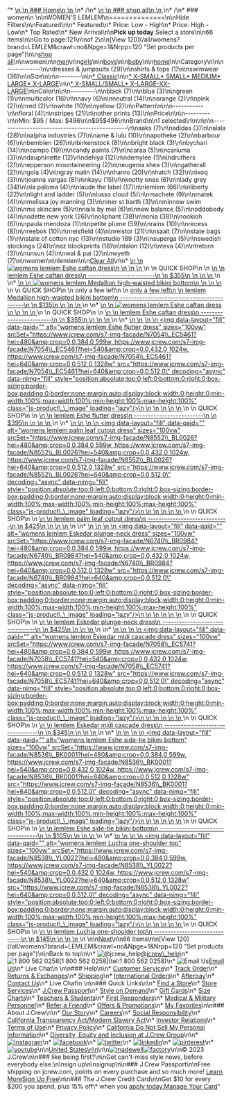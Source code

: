 "*   [\n    \n    ### Home\n    \n    ](/)\n*   /\n*   [\n    \n    ### shop all\n    \n    ](/all)\n*   /\n*   ### women\n    \n\nWOMEN'S LEMLEM\n==============\n\nHide Filters\n\nFeatured\n\n*   Featured\n*   Price: Low - High\n*   Price: High - Low\n*   Top Rated\n*   New Arrival\n\n**Pick up today** Select a store\n\n66 items\n\nGo to page:121\n\nof 2\n\n[View 120](/all/womens?brand=LEMLEM&crawl=no&Npge=1&Nrpp=120 \"Set products per page\")\n\n[shop all](/all/?crawl=no)\n\nwomen\n\n[men](/all/mens?crawl=no)\n\n[girls](/all/girls?crawl=no)\n\n[boys](/all/boys?crawl=no)\n\n[baby](/all/baby?crawl=no)\n\n[home](/all/home?crawl=no)\n\nCategory\n\n\n------------\n\n[](/all/womens?sub-categories=womens-shopall-dresses-and-jumpsuits&brand=LEMLEM&crawl=no)dresses & jumpsuits (29)\n\n[](/all/womens?sub-categories=womens-shopall-shirtsAndTops&brand=LEMLEM&crawl=no)shirts & tops (1)\n\n[](/all/womens?sub-categories=womens-shopall-swimwear&brand=LEMLEM&crawl=no)swimwear (36)\n\nSize\n\n\n--------\n\n[*   Classic](/all/womens?brand=LEMLEM&crawl=no&fit=Classic)\n\n[*   X-SMALL](/all/womens?brand=LEMLEM&crawl=no&size=X-SMALL)[*   SMALL](/all/womens?brand=LEMLEM&crawl=no&size=SMALL)[*   MEDIUM](/all/womens?brand=LEMLEM&crawl=no&size=MEDIUM)[*   LARGE](/all/womens?brand=LEMLEM&crawl=no&size=LARGE)[*   X-LARGE](/all/womens?brand=LEMLEM&crawl=no&size=X-LARGE)\n\n[*   X-SMALL/SMALL](/all/womens?brand=LEMLEM&crawl=no&size=X-SMALL%2FSMALL)[*   X-LARGE-XX-LARGE](/all/womens?brand=LEMLEM&crawl=no&size=X-LARGE-XX-LARGE)\n\nColor\n\n\n---------\n\n[](/all/womens?brand=LEMLEM&crawl=no&l_color=root-black)black (7)\n\n[](/all/womens?brand=LEMLEM&crawl=no&l_color=root-blue)blue (3)\n\n[](/all/womens?brand=LEMLEM&crawl=no&l_color=root-green)green (1)\n\n[](/all/womens?brand=LEMLEM&crawl=no&l_color=root-multicolor)multicolor (16)\n\n[](/all/womens?brand=LEMLEM&crawl=no&l_color=root-navy)navy (6)\n\n[](/all/womens?brand=LEMLEM&crawl=no&l_color=root-neutral)neutral (14)\n\n[](/all/womens?brand=LEMLEM&crawl=no&l_color=root-orange)orange (2)\n\n[](/all/womens?brand=LEMLEM&crawl=no&l_color=root-pink)pink (2)\n\n[](/all/womens?brand=LEMLEM&crawl=no&l_color=root-red)red (2)\n\n[](/all/womens?brand=LEMLEM&crawl=no&l_color=root-white)white (10)\n\n[](/all/womens?brand=LEMLEM&crawl=no&l_color=root-yellow)yellow (2)\n\nPattern\n\n\n-----------\n\n[](/all/womens?brand=LEMLEM&crawl=no&l_pattern=root-floral)floral (4)\n\n[](/all/womens?brand=LEMLEM&crawl=no&l_pattern=root-stripes)stripes (21)\n\n[](/all/womens?brand=LEMLEM&crawl=no&l_pattern=root-other-prints)other prints (13)\n\nPrice\n\n\n---------\n\nMin: $95 / Max: $496\n\n$95$496\n\nBrand\n\n1 selected[](/all/womens?crawl=no)\n\n\n\n\n-----------------------------------------------\n\n[](/all/womens?brand=AAKS,LEMLEM&crawl=no)aaks (7)\n\n[](/all/womens?brand=ADIDAS,LEMLEM&crawl=no)adidas (3)\n\n[](/all/womens?brand=ALALA,LEMLEM&crawl=no)alala (28)\n\n[](/all/womens?brand=ALPHA%20INDUSTRIES,LEMLEM&crawl=no)alpha industries (7)\n\n[](/all/womens?brand=AME%20%26%20LULU,LEMLEM&crawl=no)ame & lulu (10)\n\n[](/all/womens?brand=APOTHEKE,LEMLEM&crawl=no)apotheke (2)\n\n[](/all/womens?brand=BARBOUR,LEMLEM&crawl=no)barbour (6)\n\n[](/all/womens?brand=BEMBIEN,LEMLEM&crawl=no)bembien (26)\n\n[](/all/womens?brand=Birkenstock,LEMLEM&crawl=no)birkenstock (8)\n\n[](/all/womens?brand=BRIGHT%20BLACK,LEMLEM&crawl=no)bright black (3)\n\n[](/all/womens?brand=BYCHARI,LEMLEM&crawl=no)bychari (14)\n\n[](/all/womens?brand=CAMPO,LEMLEM&crawl=no)campo (19)\n\n[](/all/womens?brand=CANDY%20PAINTS,LEMLEM&crawl=no)candy paints (7)\n\n[](/all/womens?brand=CARAA,LEMLEM&crawl=no)caraa (5)\n\n[](/all/womens?brand=CARIUMA,LEMLEM&crawl=no)cariuma (3)\n\n[](/all/womens?brand=DAUPHINETTE,LEMLEM&crawl=no)dauphinette (12)\n\n[](/all/womens?brand=DEHIYA,LEMLEM&crawl=no)dehiya (12)\n\n[](/all/womens?brand=DEMYLEE,LEMLEM&crawl=no)demylee (1)\n\n[](/all/womens?brand=DRUTHERS,LEMLEM&crawl=no)druthers (2)\n\n[](/all/womens?brand=EPPERSON%20MOUNTAINEERING,LEMLEM&crawl=no)epperson mountaineering (2)\n\n[](/all/womens?brand=EUGENIA%20SHEA,LEMLEM&crawl=no)eugenia shea (3)\n\n[](/all/womens?brand=GATHERALL,LEMLEM&crawl=no)gatherall (2)\n\n[](/all/womens?brand=GOLA,LEMLEM&crawl=no)gola (4)\n\n[](/all/womens?brand=GRAY%20MALIN,LEMLEM&crawl=no)gray malin (14)\n\n[](/all/womens?brand=HANRO,LEMLEM&crawl=no)hanro (20)\n\n[](/all/womens?brand=HATCH,LEMLEM&crawl=no)hatch (32)\n\n[](/all/womens?brand=IXOQ,LEMLEM&crawl=no)ixoq (3)\n\n[](/all/womens?brand=JOANNA%20VARGAS,LEMLEM&crawl=no)joanna vargas (8)\n\n[](/all/womens?brand=KAYU,LEMLEM&crawl=no)kayu (15)\n\n[](/all/womens?brand=KNOTTY%20ONES,LEMLEM&crawl=no)knotty ones (6)\n\n[](/all/womens?brand=LADY%20GREY,LEMLEM&crawl=no)lady grey (34)\n\n[](/all/womens?brand=LA%20PALOMA,LEMLEM&crawl=no)la paloma (4)\n\n[](/all/womens?brand=LAUDE%20THE%20LABEL,LEMLEM&crawl=no)laude the label (17)\n\n[](/all/womens?crawl=no)lemlem (66)\n\n[](/all/womens?brand=LEMLEM,LIBERTY&crawl=no)liberty (22)\n\n[](/all/womens?brand=LEMLEM,LIGHT%20AND%20LADDER&crawl=no)light and ladder (5)\n\n[](/all/womens?brand=LEMLEM,LUSSO%20CLOUD&crawl=no)lusso cloud (5)\n\n[](/all/womens?brand=LEMLEM,MACHETE&crawl=no)machete (9)\n\n[](/all/womens?brand=LEMLEM,MATEK&crawl=no)matek (4)\n\n[](/all/womens?brand=LEMLEM,MELISSA%20JOY%20MANNING&crawl=no)melissa joy manning (3)\n\n[](/all/womens?brand=LEMLEM,MER%20ST%20BARTH&crawl=no)mer st barth (3)\n\n[](/all/womens?brand=LEMLEM,MINNOW%20SWIM&crawl=no)minnow swim (3)\n\n[](/all/womens?brand=LEMLEM,MS%20SKINCARE&crawl=no)ms skincare (5)\n\n[](/all/womens?brand=LEMLEM,NAILS%20BY%20MEI&crawl=no)nails by mei (6)\n\n[](/all/womens?brand=LEMLEM,NEW%20BALANCE&crawl=no)new balance (5)\n\n[](/all/womens?brand=LEMLEM,ODDOBODY&crawl=no)oddobody (4)\n\n[](/all/womens?brand=LEMLEM,ODETTE%20NEW%20YORK&crawl=no)odette new york (26)\n\n[](/all/womens?brand=LEMLEM,OLIPHANT&crawl=no)oliphant (38)\n\n[](/all/womens?brand=LEMLEM,ONIA&crawl=no)onia (38)\n\n[](/all/womens?brand=LEMLEM,OOKIOH&crawl=no)ookioh (6)\n\n[](/all/womens?brand=LEMLEM,PAULA%20MENDOZA&crawl=no)paula mendoza (1)\n\n[](/all/womens?brand=LEMLEM,PETITE%20PLUME&crawl=no)petite plume (59)\n\n[](/all/womens?brand=LEMLEM,RAINS&crawl=no)rains (10)\n\n[](/all/womens?brand=LEMLEM,RECESS&crawl=no)recess (8)\n\n[](/all/womens?brand=LEMLEM,REEBOK&crawl=no)reebok (10)\n\n[](/all/womens?brand=LEMLEM,REISFIELD&crawl=no)reisfield (4)\n\n[](/all/womens?brand=LEMLEM,REISTOR&crawl=no)reistor (21)\n\n[](/all/womens?brand=LEMLEM,SAALT&crawl=no)saalt (7)\n\n[](/all/womens?brand=LEMLEM,STATE%20BAGS&crawl=no)state bags (1)\n\n[](/all/womens?brand=LEMLEM,STATE%20OF%20COTTON%20NYC&crawl=no)state of cotton nyc (13)\n\n[](/all/womens?brand=LEMLEM,STUDIO%20189&crawl=no)studio 189 (3)\n\n[](/all/womens?brand=LEMLEM,SUPERGA&crawl=no)superga (5)\n\n[](/all/womens?brand=LEMLEM,SWEDISH%20STOCKINGS&crawl=no)swedish stockings (24)\n\n[](/all/womens?brand=LEMLEM,SZ%20BLOCKPRINTS&crawl=no)sz blockprints (18)\n\n[](/all/womens?brand=LEMLEM,TALON&crawl=no)talon (12)\n\n[](/all/womens?brand=LEMLEM,TEVA&crawl=no)teva (4)\n\n[](/all/womens?brand=LEMLEM,TRETORN&crawl=no)tretorn (3)\n\n[](/all/womens?brand=LEMLEM,UNSUN&crawl=no)unsun (4)\n\n[](/all/womens?brand=LEMLEM,WAL%20%26%20PAI&crawl=no)wal & pai (2)\n\n[](/all/womens?brand=LEMLEM,WYETH&crawl=no)wyeth (7)\n\nwomen[](/all/?crawl=no)\n\nlemlem[](/all/womens?crawl=no)\n\n[Clear All](/all/?crawl=no)\n\n*   [\n    \n    ![womens lemlem Eshe caftan dress](https://www.jcrew.com/s7-img-facade/N8542_BK0001?hei=640&crop=0,0,512,0)\n    \n    \n    \n    ](/p/womens/categories/clothing/dresses-and-jumpsuits/lemlem-eshe-caftan-dress/N8542?display=standard&fit=Classic&color_name=black&colorProductCode=N8542)\n    \n    QUICK SHOP\n    \n    [\n    \n    lemlem Eshe caftan dress\n    ------------------------\n    \n    $355\n    \n    \n    \n    ](/p/womens/categories/clothing/dresses-and-jumpsuits/lemlem-eshe-caftan-dress/N8542?display=standard&fit=Classic&color_name=black&colorProductCode=N8542)\n    \n*   [\n    \n    ![womens lemlem Medallion high-waisted bikini bottom](https://www.jcrew.com/s7-img-facade/N8582_EF4085?hei=640&crop=0,0,512,0)\n    \n    \n    \n    ](/p/womens/categories/clothing/swimwear/lemlem-medallion-high-waisted-bikini-bottom/N8582?display=standard&fit=Classic&color_name=green-multi&colorProductCode=N8582)\n    \n    QUICK SHOP\n    \n    only a few left\n    \n    [only a few left\n    \n    lemlem Medallion high-waisted bikini bottom\n    -------------------------------------------\n    \n    $135\n    \n    \n    \n    ](/p/womens/categories/clothing/swimwear/lemlem-medallion-high-waisted-bikini-bottom/N8582?display=standard&fit=Classic&color_name=green-multi&colorProductCode=N8582)\n    \n*   [\n    \n    ![womens lemlem Eshe caftan dress](https://www.jcrew.com/s7-img-facade/N6737_EC5461?hei=640&crop=0,0,512,0)\n    \n    \n    \n    ](/p/womens/categories/clothing/dresses-and-jumpsuits/lemlem-eshe-caftan-dress/N6737?display=standard&fit=Classic&color_name=pink&colorProductCode=N6737)\n    \n    QUICK SHOP\n    \n    [\n    \n    lemlem Eshe caftan dress\n    ------------------------\n    \n    $355\n    \n    \n    \n    ](/p/womens/categories/clothing/dresses-and-jumpsuits/lemlem-eshe-caftan-dress/N6737?display=standard&fit=Classic&color_name=pink&colorProductCode=N6737)\n    \n*   [\n    \n    ![womens lemlem Eshe flutter dress](data:image/gif;base64,R0lGODlhAQABAIAAAAAAAP///yH5BAEAAAAALAAAAAABAAEAAAIBRAA7)\n    \n    <img data-layout=\"fill\" data-qaid=\"\" alt=\"womens lemlem Eshe flutter dress\" sizes=\"100vw\" srcSet=\"https://www.jcrew.com/s7-img-facade/N7054\\_EC5461?hei=480&amp;crop=0,0,384,0 599w, https://www.jcrew.com/s7-img-facade/N7054\\_EC5461?hei=540&amp;crop=0,0,432,0 1024w, https://www.jcrew.com/s7-img-facade/N7054\\_EC5461?hei=640&amp;crop=0,0,512,0 1328w\" src=\"https://www.jcrew.com/s7-img-facade/N7054\\_EC5461?hei=640&amp;crop=0,0,512,0\" decoding=\"async\" data-nimg=\"fill\" style=\"position:absolute;top:0;left:0;bottom:0;right:0;box-sizing:border-box;padding:0;border:none;margin:auto;display:block;width:0;height:0;min-width:100%;max-width:100%;min-height:100%;max-height:100%\" class=\"js-product\\_\\_image\" loading=\"lazy\"/>\n    \n    \n    \n    \n    \n    ](/p/womens/categories/clothing/dresses-and-jumpsuits/lemlem-eshe-flutter-dress/N7054?display=standard&fit=Classic&color_name=pink&colorProductCode=N7054)\n    \n    QUICK SHOP\n    \n    [\n    \n    lemlem Eshe flutter dress\n    -------------------------\n    \n    $395\n    \n    \n    \n    ](/p/womens/categories/clothing/dresses-and-jumpsuits/lemlem-eshe-flutter-dress/N7054?display=standard&fit=Classic&color_name=pink&colorProductCode=N7054)\n    \n*   [\n    \n    ![womens lemlem palm leaf cutout dress](data:image/gif;base64,R0lGODlhAQABAIAAAAAAAP///yH5BAEAAAAALAAAAAABAAEAAAIBRAA7)\n    \n    <img data-layout=\"fill\" data-qaid=\"\" alt=\"womens lemlem palm leaf cutout dress\" sizes=\"100vw\" srcSet=\"https://www.jcrew.com/s7-img-facade/N8552\\_BL0026?hei=480&amp;crop=0,0,384,0 599w, https://www.jcrew.com/s7-img-facade/N8552\\_BL0026?hei=540&amp;crop=0,0,432,0 1024w, https://www.jcrew.com/s7-img-facade/N8552\\_BL0026?hei=640&amp;crop=0,0,512,0 1328w\" src=\"https://www.jcrew.com/s7-img-facade/N8552\\_BL0026?hei=640&amp;crop=0,0,512,0\" decoding=\"async\" data-nimg=\"fill\" style=\"position:absolute;top:0;left:0;bottom:0;right:0;box-sizing:border-box;padding:0;border:none;margin:auto;display:block;width:0;height:0;min-width:100%;max-width:100%;min-height:100%;max-height:100%\" class=\"js-product\\_\\_image\" loading=\"lazy\"/>\n    \n    \n    \n    \n    \n    ](/p/womens/categories/clothing/dresses-and-jumpsuits/lemlem-palm-leaf-cutout-dress/N8552?display=standard&fit=Classic&color_name=royal-blue&colorProductCode=N8552)\n    \n    QUICK SHOP\n    \n    [\n    \n    lemlem palm leaf cutout dress\n    -----------------------------\n    \n    $425\n    \n    \n    \n    ](/p/womens/categories/clothing/dresses-and-jumpsuits/lemlem-palm-leaf-cutout-dress/N8552?display=standard&fit=Classic&color_name=royal-blue&colorProductCode=N8552)\n    \n*   [\n    \n    ![womens lemlem Eskedar plunge-neck dress](data:image/gif;base64,R0lGODlhAQABAIAAAAAAAP///yH5BAEAAAAALAAAAAABAAEAAAIBRAA7)\n    \n    <img data-layout=\"fill\" data-qaid=\"\" alt=\"womens lemlem Eskedar plunge-neck dress\" sizes=\"100vw\" srcSet=\"https://www.jcrew.com/s7-img-facade/N6740\\_BR0984?hei=480&amp;crop=0,0,384,0 599w, https://www.jcrew.com/s7-img-facade/N6740\\_BR0984?hei=540&amp;crop=0,0,432,0 1024w, https://www.jcrew.com/s7-img-facade/N6740\\_BR0984?hei=640&amp;crop=0,0,512,0 1328w\" src=\"https://www.jcrew.com/s7-img-facade/N6740\\_BR0984?hei=640&amp;crop=0,0,512,0\" decoding=\"async\" data-nimg=\"fill\" style=\"position:absolute;top:0;left:0;bottom:0;right:0;box-sizing:border-box;padding:0;border:none;margin:auto;display:block;width:0;height:0;min-width:100%;max-width:100%;min-height:100%;max-height:100%\" class=\"js-product\\_\\_image\" loading=\"lazy\"/>\n    \n    \n    \n    \n    \n    ](/p/womens/categories/clothing/dresses-and-jumpsuits/lemlem-eskedar-plunge-neck-dress/N6740?display=standard&fit=Classic&color_name=brown&colorProductCode=N6740)\n    \n    QUICK SHOP\n    \n    [\n    \n    lemlem Eskedar plunge-neck dress\n    --------------------------------\n    \n    $425\n    \n    \n    \n    ](/p/womens/categories/clothing/dresses-and-jumpsuits/lemlem-eskedar-plunge-neck-dress/N6740?display=standard&fit=Classic&color_name=brown&colorProductCode=N6740)\n    \n*   [\n    \n    ![womens lemlem Eskedar midi cascade dress](data:image/gif;base64,R0lGODlhAQABAIAAAAAAAP///yH5BAEAAAAALAAAAAABAAEAAAIBRAA7)\n    \n    <img data-layout=\"fill\" data-qaid=\"\" alt=\"womens lemlem Eskedar midi cascade dress\" sizes=\"100vw\" srcSet=\"https://www.jcrew.com/s7-img-facade/N7058\\_EC5741?hei=480&amp;crop=0,0,384,0 599w, https://www.jcrew.com/s7-img-facade/N7058\\_EC5741?hei=540&amp;crop=0,0,432,0 1024w, https://www.jcrew.com/s7-img-facade/N7058\\_EC5741?hei=640&amp;crop=0,0,512,0 1328w\" src=\"https://www.jcrew.com/s7-img-facade/N7058\\_EC5741?hei=640&amp;crop=0,0,512,0\" decoding=\"async\" data-nimg=\"fill\" style=\"position:absolute;top:0;left:0;bottom:0;right:0;box-sizing:border-box;padding:0;border:none;margin:auto;display:block;width:0;height:0;min-width:100%;max-width:100%;min-height:100%;max-height:100%\" class=\"js-product\\_\\_image\" loading=\"lazy\"/>\n    \n    \n    \n    \n    \n    ](/p/womens/categories/clothing/dresses-and-jumpsuits/lemlem-eskedar-midi-cascade-dress/N7058?display=standard&fit=Classic&color_name=multi&colorProductCode=N7058)\n    \n    QUICK SHOP\n    \n    [\n    \n    lemlem Eskedar midi cascade dress\n    ---------------------------------\n    \n    $345\n    \n    \n    \n    ](/p/womens/categories/clothing/dresses-and-jumpsuits/lemlem-eskedar-midi-cascade-dress/N7058?display=standard&fit=Classic&color_name=multi&colorProductCode=N7058)\n    \n*   [\n    \n    ![womens lemlem Eshe side-tie bikini bottom](data:image/gif;base64,R0lGODlhAQABAIAAAAAAAP///yH5BAEAAAAALAAAAAABAAEAAAIBRAA7)\n    \n    <img data-layout=\"fill\" data-qaid=\"\" alt=\"womens lemlem Eshe side-tie bikini bottom\" sizes=\"100vw\" srcSet=\"https://www.jcrew.com/s7-img-facade/N8536\\_BK0001?hei=480&amp;crop=0,0,384,0 599w, https://www.jcrew.com/s7-img-facade/N8536\\_BK0001?hei=540&amp;crop=0,0,432,0 1024w, https://www.jcrew.com/s7-img-facade/N8536\\_BK0001?hei=640&amp;crop=0,0,512,0 1328w\" src=\"https://www.jcrew.com/s7-img-facade/N8536\\_BK0001?hei=640&amp;crop=0,0,512,0\" decoding=\"async\" data-nimg=\"fill\" style=\"position:absolute;top:0;left:0;bottom:0;right:0;box-sizing:border-box;padding:0;border:none;margin:auto;display:block;width:0;height:0;min-width:100%;max-width:100%;min-height:100%;max-height:100%\" class=\"js-product\\_\\_image\" loading=\"lazy\"/>\n    \n    \n    \n    \n    \n    ](/p/womens/categories/clothing/swimwear/lemlem-eshe-side-tie-bikini-bottom/N8536?display=standard&fit=Classic&color_name=black&colorProductCode=N8536)\n    \n    QUICK SHOP\n    \n    [\n    \n    lemlem Eshe side-tie bikini bottom\n    ----------------------------------\n    \n    $105\n    \n    \n    \n    ](/p/womens/categories/clothing/swimwear/lemlem-eshe-side-tie-bikini-bottom/N8536?display=standard&fit=Classic&color_name=black&colorProductCode=N8536)\n    \n*   [\n    \n    ![womens lemlem Luchia one-shoulder top](data:image/gif;base64,R0lGODlhAQABAIAAAAAAAP///yH5BAEAAAAALAAAAAABAAEAAAIBRAA7)\n    \n    <img data-layout=\"fill\" data-qaid=\"\" alt=\"womens lemlem Luchia one-shoulder top\" sizes=\"100vw\" srcSet=\"https://www.jcrew.com/s7-img-facade/N8538\\_YL0022?hei=480&amp;crop=0,0,384,0 599w, https://www.jcrew.com/s7-img-facade/N8538\\_YL0022?hei=540&amp;crop=0,0,432,0 1024w, https://www.jcrew.com/s7-img-facade/N8538\\_YL0022?hei=640&amp;crop=0,0,512,0 1328w\" src=\"https://www.jcrew.com/s7-img-facade/N8538\\_YL0022?hei=640&amp;crop=0,0,512,0\" decoding=\"async\" data-nimg=\"fill\" style=\"position:absolute;top:0;left:0;bottom:0;right:0;box-sizing:border-box;padding:0;border:none;margin:auto;display:block;width:0;height:0;min-width:100%;max-width:100%;min-height:100%;max-height:100%\" class=\"js-product\\_\\_image\" loading=\"lazy\"/>\n    \n    \n    \n    \n    \n    ](/p/womens/categories/clothing/swimwear/lemlem-luchia-one-shoulder-top/N8538?display=standard&fit=Classic&color_name=pale-chamois&colorProductCode=N8538)\n    \n    QUICK SHOP\n    \n    [\n    \n    lemlem Luchia one-shoulder top\n    ------------------------------\n    \n    $145\n    \n    \n    \n    ](/p/womens/categories/clothing/swimwear/lemlem-luchia-one-shoulder-top/N8538?display=standard&fit=Classic&color_name=pale-chamois&colorProductCode=N8538)\n    \n\n[Next](/all/womens?brand=LEMLEM&crawl=no&Npge=2)\n\n66 Items\n\n[View 120](/all/womens?brand=LEMLEM&crawl=no&Npge=1&Nrpp=120 \"Set products per page\")\n\nBack to top\n\n*   ![@jcrew_help](/next-static/images/sidecar-modules/footer/twitter-2.svg)[@jcrew\\_help](https://twitter.com/jcrew_help)\n*   ![1 800 562 0258](/next-static/images/sidecar-modules/footer/phone-2.svg)[1 800 562 0258](tel:1 800 562 0258)\n*   ![Email Us](/next-static/images/sidecar-modules/footer/email.svg)[Email Us](mailto:help@jcrew.com)\n*   Live Chat\n    \n\n### Help\n\n*   [Customer Service](/help/customer-service)\n*   [Track Order](/help/order-status)\n*   [Returns & Exchanges](/help/returns-exchanges)\n*   [Shipping](/help/shipping-handling)\n*   [International Orders](/help/international-orders)\n*   [Afterpay](/afterpay-faq)\n*   [Contact Us](/help/contact-us)\n*   Live Chat\n    \n\n### Quick Links\n\n*   [Find a Store](https://stores.jcrew.com/search)\n*   [Store Services](/s/store-services)\n*   [J.Crew Passport](/s/rewards)\n*   [Style on Demand](/s/style-on-demand)\n*   [Gift Cards](/help/gift-card)\n*   [Size Charts](/r/size-charts)\n*   [Teachers & Students](/s/teacher-student-discount)\n*   [First Responders](/s/military-medical-first-responder-discount)\n*   [Medical & Military Personnel](/s/military-medical-first-responder-discount)\n*   [Refer a Friend](/share)\n*   [Offers & Promotions](/best-deals)\n*   [My Favorites](/favorites)\n\n### About J.Crew\n\n*   [Our Story](/s/aboutus)\n*   [Careers](https://jobs.jcrew.com)\n*   [Social Responsibility](/s/corporate-responsibility)\n*   [California Transparency Act/Modern Slavery Act](/s/CSR-california-transparency-act)\n*   [Investor Relations](https://investors.jcrew.com)\n*   [Terms of Use](/help/terms-of-use)\n*   [Privacy Policy](/help/privacy-policy)\n*   [California Do Not Sell My Personal Information](https://jcrew.clarip.com/dsr/create?brand=jcrew&type=3)\n*   [Diversity, Equity and Inclusion at J.Crew Group](/s/diversity-equity-inclusion)\n\n*   [![instagram](/next-static/images/sidecar-modules/footer/instagram-2.svg)](http://instagram.com/jcrew)\n*   [![facebook](/next-static/images/sidecar-modules/footer/facebook-2.svg)](https://www.facebook.com/jcrew)\n*   [![twitter](/next-static/images/sidecar-modules/footer/twitter-2.svg)](https://twitter.com/jcrew)\n*   [![linkedin](/next-static/images/sidecar-modules/footer/linkedin.svg)](https://www.linkedin.com/company/j-crew)\n*   [![pinterest](/next-static/images/sidecar-modules/footer/pinterest-2.svg)](http://pinterest.com/jcrew/)\n*   [![youtube](/next-static/images/sidecar-modules/footer/youtube-2.svg)](http://www.youtube.com/user/jcrewinsider)\n\n[United States\n\n](/r/context-chooser)\n\n[![madewell](/next-static/images/sidecar-modules/footer/madewell.svg)](https://www.madewell.com)[![factory](/next-static/images/sidecar-modules/navigation/jcrew-factory-logo-black.svg)](https://factory.jcrew.com)\n\n© 2023 J.Crew\n\n### like being first?\n\nGet can't-miss style news, before everybody else.\n\nsign up\n\nsignup\n\n### J.Crew Passport\n\nFree shipping on jcrew.com, points on every purchase and so much more! [Learn More](/s/rewards)[Sign Up Free](/?register=true)\n\n### The J.Crew Credit Card\n\nGet $10 for every $200 you spend, plus 15% off\\* when you [apply today.](/s/credit-card)[Manage Your Card](https://d.comenity.net/jcrew/)"